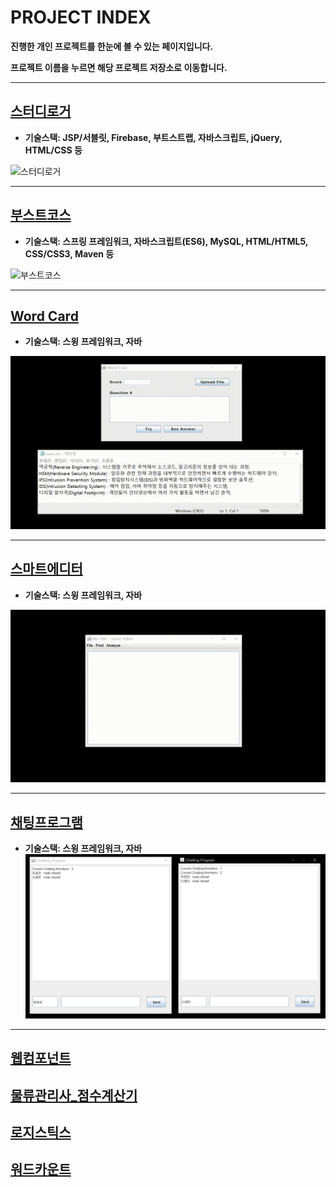 # PROJECT INDEX

**진행한 개인 프로젝트를 한눈에 볼 수 있는 페이지입니다.**

**프로젝트 이름을 누르면 해당 프로젝트 저장소로 이동합니다.**

-----

## [스터디로거](https://github.com/DustinYook/PROJECT_STUDY-LOGGER)
- **기술스택: JSP/서블릿, Firebase, 부트스트랩, 자바스크립트, jQuery, HTML/CSS 등**

![스터디로거](https://github.com/DustinYook/INDEX_PROJECT/blob/master/image/studylogger.gif)

-----

## [부스트코스](https://github.com/DustinYook/PROJECT_BOOSTCOURSE)
- **기술스택: 스프링 프레임워크, 자바스크립트(ES6), MySQL, HTML/HTML5, CSS/CSS3, Maven 등**

![부스트코스](https://github.com/DustinYook/INDEX_PROJECT/blob/master/image/boostcourse.gif)

-----

## [Word Card](https://github.com/DustinYook/PROJECT_WORD-CARD)
- **기술스택: 스윙 프레임워크, 자바**

![단어장](https://github.com/DustinYook/INDEX_PROJECT/blob/master/image/wordcard.gif)

-----

## [스마트에디터](https://github.com/DustinYook/PROJECT_SMART-EDITOR)
- **기술스택: 스윙 프레임워크, 자바**

![스마트에디터](https://github.com/DustinYook/INDEX_PROJECT/blob/master/image/smarteditor.gif)

-----

## [채팅프로그램](https://github.com/DustinYook/PROJECT_CHATTING-PROGRAM)
- **기술스택: 스윙 프레임워크, 자바**
![채팅프로그램](https://github.com/DustinYook/INDEX_PROJECT/blob/master/image/chattingprogram.png)

-----

## [웹컴포넌트](https://github.com/DustinYook/PROJECT_WEB-UI-COMPONENT)


## [물류관리사_점수계산기](https://github.com/DustinYook/PROJECT_CPL-SCORE-CALCULATOR)

## [로지스틱스](https://github.com/DustinYook/PROJECT_LOGISTIX)
## [워드카운트](https://github.com/DustinYook/PROJECT_WORD-COUNT)
